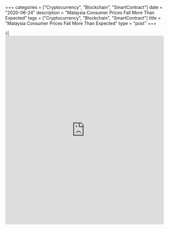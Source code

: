 +++
categories = ["Cryptocurrency", "Blockchain", "SmartContract"]
date = "2020-06-24"
description = "Malaysia Consumer Prices Fall More Than Expected"
tags = ["Cryptocurrency", "Blockchain", "SmartContract"]
title = "Malaysia Consumer Prices Fall More Than Expected"
type = "post"
+++

{{<iframe id="large-banner" src="https://www.bounty.group/#slide=3.0" width="100%" height="600" scrolling="no" style="border: 0px solid rgb(216, 221, 230); border-radius: 3px;">}}

Malaysia's consumer prices declined more-than-expected in May, figures
from the Department of Statistics revealed on Wednesday.

The consumer price index declined 2.9 percent year-on-year in May, same
as seen in April. Economists had expected a 2.7 percent fall.

Among the main components, prices for transport declined 20.8 percent
annually in May and those of housing, water, electricity, gas and other
fuels decreased by 2.6 percent.

Prices of clothing and footwear, and furnishings, household equipment
and routine household maintenance fell by 1.1 percent and 0.2 percent,
respectively.

Meanwhile, cost of food and non-alcoholic beverages rose 1.2 percent and
prices for miscellaneous goods and services grew 2.8 percent.

Cost for communication and [health][1] advanced 1.6 percent and 1.2
percent, respectively. Prices for education rose 1.0 percent.

On a month-on-month basis, consumer prices climbed 0.3 percent in May.

The core consumer price inflation was 1.1 percent in May.

For comments and feedback [contact](https://www.playgroundfx.com/contact/): editorial@rtt[news](https://www.letsplayfx.com/blog/forex-news-website/).com

[Economic News][2]

 **What parts of the world are seeing the best (and worst) economic
performances lately? Click[here][3] to check out our [Econ Scorecard][3]
and find out! See up-to-the-moment [ranking](https://www.playgroundfx.com/blog/crypto-exchange-ranking/)s for the best and worst
performers in [GDP][4], [unemployment rate][5], [inflation][6] and much
more.**

   1. www.rtt[news](https://www.letsplayfx.com/blog/forex-news-website/).com/Content/Health.aspx
   2. www.rtt[news](https://www.letsplayfx.com/blog/forex-news-website/).com/Content/EconomicNews.aspx
   3. www.rtt[news](https://www.letsplayfx.com/blog/forex-news-website/).com/economic-scorecard/world-rank/retail-sales/highest-performance.aspx
   4. www.rtt[news](https://www.letsplayfx.com/blog/forex-news-website/).com/economic-scorecard/world-rank/GDP/highest-performance.aspx
   5. www.rtt[news](https://www.letsplayfx.com/blog/forex-news-website/).com/economic-scorecard/world-rank/unemployment-rate/lowest-performance.aspx
   6. www.rtt[news](https://www.letsplayfx.com/blog/forex-news-website/).com/economic-scorecard/world-rank/CPI/highest-performance.aspx